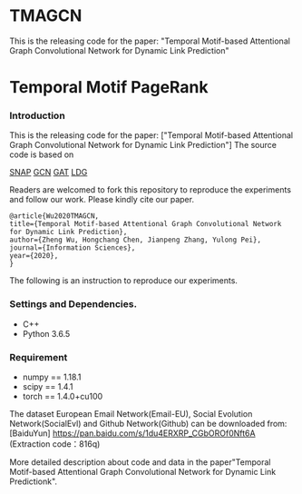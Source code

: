 # TMAGCN
This is the releasing code for the paper: "Temporal Motif-based Attentional Graph Convolutional Network for Dynamic Link Prediction"
# Temporal Motif PageRank
### Introduction
This is the releasing code for the paper: ["Temporal Motif-based Attentional Graph Convolutional Network for Dynamic Link Prediction"]
The source code is based on 

[SNAP](http://snap.stanford.edu/temporal-motifs)
[GCN](https://github.com/tkipf/gcn)
[GAT](https://github.com/PetarV-/GAT)
[LDG](https://github.com/uoguelph-mlrg/LDG)

Readers are welcomed to fork this repository to reproduce the experiments and follow our work. Please kindly cite our paper.

    @article{Wu2020TMAGCN,
    title={Temporal Motif-based Attentional Graph Convolutional Network for Dynamic Link Prediction},
    author={Zheng Wu, Hongchang Chen, Jianpeng Zhang, Yulong Pei},
    journal={Information Sciences},
    year={2020},
    }



The following is an instruction to reproduce our experiments.

### Settings and Dependencies.
* C++
* Python 3.6.5



### Requirement
* numpy == 1.18.1 
* scipy == 1.4.1 
* torch == 1.4.0+cu100




 The dataset European Email Network(Email-EU), Social Evolution Network(SocialEvl) and Github Network(Github) can be downloaded from: [BaiduYun]
 https://pan.baidu.com/s/1du4ERXRP_CGbOROf0Nft6A (Extraction code：816q)

More detailed description about code and data in the paper"Temporal Motif-based Attentional Graph Convolutional Network for Dynamic Link Predictionk".
